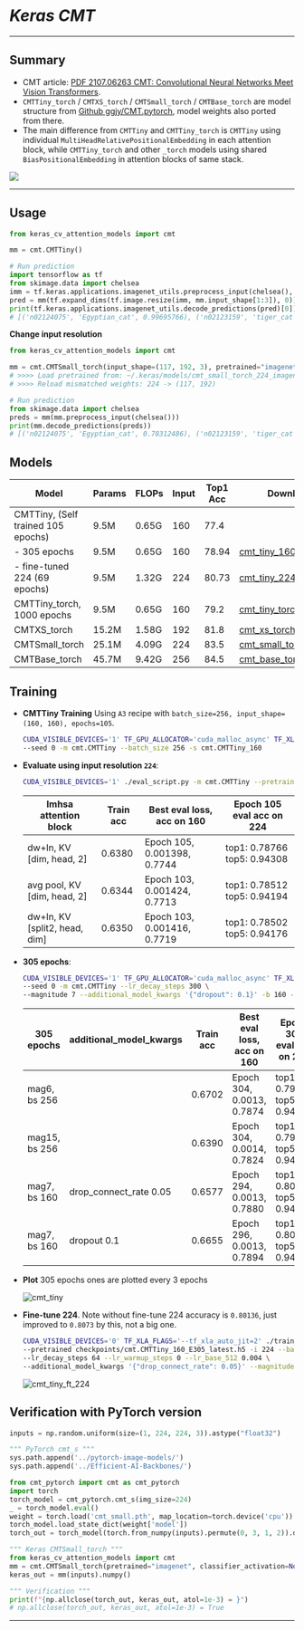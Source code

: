 # ___Keras CMT___
***

## Summary
  - CMT article: [PDF 2107.06263 CMT: Convolutional Neural Networks Meet Vision Transformers](https://arxiv.org/pdf/2107.06263.pdf).
  - `CMTTiny_torch` / `CMTXS_torch` / `CMTSmall_torch` / `CMTBase_torch` are model structure from [Github ggjy/CMT.pytorch](https://github.com/ggjy/CMT.pytorch), model weights also ported from there.
  - The main difference from `CMTTiny` and `CMTTiny_torch` is `CMTTiny` using individual `MultiHeadRelativePositionalEmbedding` in each attention block, while `CMTTiny_torch` and other `_torch` models using shared `BiasPositionalEmbedding` in attention blocks of same stack.

  ![](https://user-images.githubusercontent.com/5744524/151656779-6e6f2203-a7f7-42cf-8833-f4d472c171ae.png)
***

## Usage
  ```py
  from keras_cv_attention_models import cmt

  mm = cmt.CMTTiny()

  # Run prediction
  import tensorflow as tf
  from skimage.data import chelsea
  imm = tf.keras.applications.imagenet_utils.preprocess_input(chelsea(), mode='torch') # Chelsea the cat
  pred = mm(tf.expand_dims(tf.image.resize(imm, mm.input_shape[1:3]), 0)).numpy()
  print(tf.keras.applications.imagenet_utils.decode_predictions(pred)[0])
  # [('n02124075', 'Egyptian_cat', 0.99695766), ('n02123159', 'tiger_cat', 0.0021697779), ...]
  ```
  **Change input resolution**
  ```py
  from keras_cv_attention_models import cmt

  mm = cmt.CMTSmall_torch(input_shape=(117, 192, 3), pretrained="imagenet")
  # >>>> Load pretrained from: ~/.keras/models/cmt_small_torch_224_imagenet.h5
  # >>>> Reload mismatched weights: 224 -> (117, 192)

  # Run prediction
  from skimage.data import chelsea
  preds = mm(mm.preprocess_input(chelsea()))
  print(mm.decode_predictions(preds))
  # [('n02124075', 'Egyptian_cat', 0.78312486), ('n02123159', 'tiger_cat', 0.035778664), ...]
  ```
## Models
  | Model                              | Params | FLOPs | Input | Top1 Acc | Download |
  | ---------------------------------- | ------ | ----- | ----- | -------- | -------- |
  | CMTTiny, (Self trained 105 epochs) | 9.5M   | 0.65G | 160   | 77.4     |          |
  | - 305 epochs                       | 9.5M   | 0.65G | 160   | 78.94    | [cmt_tiny_160_imagenet](https://github.com/leondgarse/keras_cv_attention_models/releases/download/cmt/cmt_tiny_160_imagenet.h5) |
  | - fine-tuned 224 (69 epochs)       | 9.5M   | 1.32G | 224   | 80.73    | [cmt_tiny_224_imagenet](https://github.com/leondgarse/keras_cv_attention_models/releases/download/cmt/cmt_tiny_224_imagenet.h5) |
  | CMTTiny_torch, 1000 epochs         | 9.5M   | 0.65G | 160   | 79.2     | [cmt_tiny_torch_160](https://github.com/leondgarse/keras_cv_attention_models/releases/download/cmt/cmt_tiny_torch_160_imagenet.h5) |
  | CMTXS_torch                        | 15.2M  | 1.58G | 192   | 81.8     | [cmt_xs_torch_192](https://github.com/leondgarse/keras_cv_attention_models/releases/download/cmt/cmt_xs_torch_192_imagenet.h5) |
  | CMTSmall_torch                     | 25.1M  | 4.09G | 224   | 83.5     | [cmt_small_torch_224](https://github.com/leondgarse/keras_cv_attention_models/releases/download/cmt/cmt_small_torch_224_imagenet.h5) |
  | CMTBase_torch                      | 45.7M  | 9.42G | 256   | 84.5     | [cmt_base_torch_256](https://github.com/leondgarse/keras_cv_attention_models/releases/download/cmt/cmt_base_torch_256_imagenet.h5) |
## Training
  - **CMTTiny Training** Using `A3` recipe with `batch_size=256, input_shape=(160, 160), epochs=105`.
    ```sh
    CUDA_VISIBLE_DEVICES='1' TF_GPU_ALLOCATOR='cuda_malloc_async' TF_XLA_FLAGS='--tf_xla_auto_jit=2' ./train_script.py \
    --seed 0 -m cmt.CMTTiny --batch_size 256 -s cmt.CMTTiny_160
    ```
  - **Evaluate using input resolution `224`**:
    ```sh
    CUDA_VISIBLE_DEVICES='1' ./eval_script.py -m cmt.CMTTiny --pretrained checkpoints/cmt.CMTTiny_160_latest.h5 -i 224
    ```
    | lmhsa attention block         | Train acc | Best eval loss, acc on 160  | Epoch 105 eval acc on 224   |
    | ----------------------------- | --------- | --------------------------- | --------------------------- |
    | dw+ln, KV [dim, head, 2]      | 0.6380    | Epoch 105, 0.001398, 0.7744 | top1: 0.78766 top5: 0.94308 |
    | avg pool, KV [dim, head, 2]   | 0.6344    | Epoch 103, 0.001424, 0.7713 | top1: 0.78512 top5: 0.94194 |
    | dw+ln, KV [split2, head, dim] | 0.6350    | Epoch 103, 0.001416, 0.7719 | top1: 0.78502 top5: 0.94176 |

  - **305 epochs**:
    ```sh
    CUDA_VISIBLE_DEVICES='1' TF_GPU_ALLOCATOR='cuda_malloc_async' TF_XLA_FLAGS='--tf_xla_auto_jit=2' ./train_script.py \
    --seed 0 -m cmt.CMTTiny --lr_decay_steps 300 \
    --magnitude 7 --additional_model_kwargs '{"dropout": 0.1}' -b 160 -s cmt.CMTTiny_160_E305
    ```
    | 305 epochs    | additional_model_kwargs | Train acc | Best eval loss, acc on 160 | Epoch 305 eval acc on 224   |
    | ------------- | ----------------------- | --------- | -------------------------- | --------------------------- |
    | mag6, bs 256  |                         | 0.6702    | Epoch 304, 0.0013, 0.7874  | top1: 0.79956 top5: 0.94850 |
    | mag15, bs 256 |                         | 0.6390    | Epoch 304, 0.0014, 0.7824  | top1: 0.79630 top5: 0.94794 |
    | mag7, bs 160  | drop_connect_rate 0.05  | 0.6577    | Epoch 294, 0.0013, 0.7880  | top1: 0.80126 top5: 0.94898 |
    | mag7, bs 160  | dropout 0.1             | 0.6655    | Epoch 296, 0.0013, 0.7894  | top1: 0.80136 top5: 0.94954 |

  - **Plot** 305 epochs ones are plotted every 3 epochs

    ![cmt_tiny](https://user-images.githubusercontent.com/5744524/167232239-87105c93-799d-48d0-8773-a3e5af0e29c4.png)
  - **Fine-tune 224**. Note without fine-tune 224 accuracy is `0.80136`, just improved to `0.8073` by this, not a big one.
    ```sh
    CUDA_VISIBLE_DEVICES='0' TF_XLA_FLAGS='--tf_xla_auto_jit=2' ./train_script.py --seed 0 -m cmt.CMTTiny \
    --pretrained checkpoints/cmt.CMTTiny_160_E305_latest.h5 -i 224 --batch_size 64 \
    --lr_decay_steps 64 --lr_warmup_steps 0 --lr_base_512 0.004 \
    --additional_model_kwargs '{"drop_connect_rate": 0.05}' --magnitude 8 -s _drc_005
    ```
    ![cmt_tiny_ft_224](https://user-images.githubusercontent.com/5744524/167232247-04a7ed70-61ea-4316-9af2-58ce27efb8b5.png)
## Verification with PyTorch version
  ```py
  inputs = np.random.uniform(size=(1, 224, 224, 3)).astype("float32")

  """ PyTorch cmt_s """
  sys.path.append('../pytorch-image-models/')
  sys.path.append('../Efficient-AI-Backbones/')

  from cmt_pytorch import cmt as cmt_pytorch
  import torch
  torch_model = cmt_pytorch.cmt_s(img_size=224)
  _ = torch_model.eval()
  weight = torch.load('cmt_small.pth', map_location=torch.device('cpu'))
  torch_model.load_state_dict(weight['model'])
  torch_out = torch_model(torch.from_numpy(inputs).permute(0, 3, 1, 2)).detach().numpy()

  """ Keras CMTSmall_torch """
  from keras_cv_attention_models import cmt
  mm = cmt.CMTSmall_torch(pretrained="imagenet", classifier_activation=None)
  keras_out = mm(inputs).numpy()

  """ Verification """
  print(f"{np.allclose(torch_out, keras_out, atol=1e-3) = }")
  # np.allclose(torch_out, keras_out, atol=1e-3) = True
  ```
***
